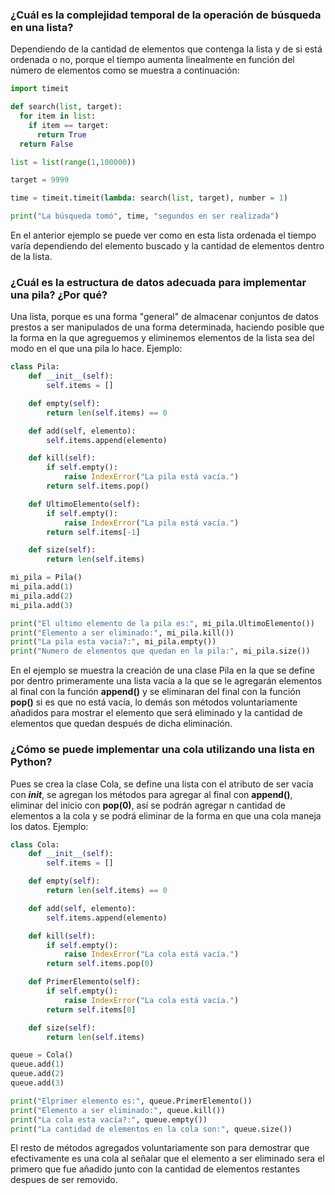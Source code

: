 ### ¿Cuál es la complejidad temporal de la operación de búsqueda en una lista?
Dependiendo de la cantidad de elementos que contenga la lista y de si está ordenada o no, porque el tiempo aumenta linealmente en función del número de elementos como se muestra a continuación:
```python
import timeit

def search(list, target):
  for item in list:
    if item == target:
      return True
  return False

list = list(range(1,100000))

target = 9999

time = timeit.timeit(lambda: search(list, target), number = 1)

print("La búsqueda tomó", time, "segundos en ser realizada")
```
En el anterior ejemplo se puede ver como en esta lista ordenada el tiempo varía dependiendo del elemento buscado y la cantidad de elementos dentro de la lista.
### ¿Cuál es la estructura de datos adecuada para implementar una pila? ¿Por qué?
Una lista, porque es una forma "general" de almacenar conjuntos de datos prestos a ser manipulados de una forma determinada, haciendo posible que la forma en la que agreguemos y eliminemos elementos de la lista sea del modo en el que una pila lo hace.
Ejemplo:
```python
class Pila:
    def __init__(self):
        self.items = []

    def empty(self):
        return len(self.items) == 0

    def add(self, elemento):
        self.items.append(elemento)

    def kill(self):
        if self.empty():
            raise IndexError("La pila está vacía.")
        return self.items.pop()

    def UltimoElemento(self):
        if self.empty():
            raise IndexError("La pila está vacía.")
        return self.items[-1]

    def size(self):
        return len(self.items)

mi_pila = Pila()
mi_pila.add(1)
mi_pila.add(2)
mi_pila.add(3)

print("El ultimo elemento de la pila es:", mi_pila.UltimoElemento())
print("Elemento a ser eliminado:", mi_pila.kill())
print("La pila esta vacia?:", mi_pila.empty())
print("Numero de elementos que quedan en la pila:", mi_pila.size()) 
```
En el ejemplo se muestra la creación de una clase Pila en la que se define por dentro primeramente una lista vacía a la que se le agregarán elementos al final con la función **append()** y se eliminaran del final con la función **pop()** si es que no está vacía, lo demás son métodos voluntariamente añadidos para mostrar el elemento que será eliminado y la cantidad de elementos que quedan después de dicha eliminación.
### ¿Cómo se puede implementar una cola utilizando una lista en Python?
Pues se crea la clase Cola, se define una lista con el atributo de ser vacía con **_init_**, se agregan los métodos para agregar al final con **append()**, eliminar del inicio con **pop(0)**, así se podrán agregar n cantidad de elementos a la cola y se podrá eliminar de la forma en que una cola maneja los datos.
Ejemplo:
```python
class Cola:
    def __init__(self):
        self.items = []

    def empty(self):
        return len(self.items) == 0

    def add(self, elemento):
        self.items.append(elemento)

    def kill(self):
        if self.empty():
            raise IndexError("La cola está vacía.")
        return self.items.pop(0)

    def PrimerElemento(self):
        if self.empty():
            raise IndexError("La cola está vacía.")
        return self.items[0]

    def size(self):
        return len(self.items)

queue = Cola()
queue.add(1)
queue.add(2)
queue.add(3)

print("Elprimer elemento es:", queue.PrimerElemento())
print("Elemento a ser eliminado:", queue.kill())
print("La cola esta vacía?:", queue.empty())
print("La cantidad de elementos en la cola son:", queue.size())
```
El resto de métodos agregados voluntariamente son para demostrar que efectivamente es una cola al señalar que el elemento a ser eliminado sera el primero que fue añadido junto con la cantidad de elementos restantes despues de ser removido.
